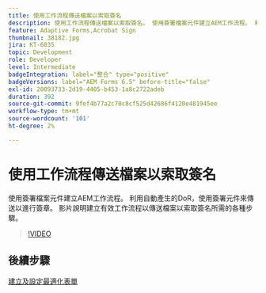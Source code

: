 ```yaml
---
title: 使用工作流程傳送檔案以索取簽名
description: 使用工作流程傳送檔案以索取簽名。 使用簽署檔案元件建立AEM工作流程。 利用自動產生的DoR，使用簽署元件來傳送以進行簽章。 影片說明建立有效工作流程以傳送檔案以索取簽名所需的各種步驟。
feature: Adaptive Forms,Acrobat Sign
thumbnail: 38182.jpg
jira: KT-6035
topic: Development
role: Developer
level: Intermediate
badgeIntegration: label="整合" type="positive"
badgeVersions: label="AEM Forms 6.5" before-title="false"
exl-id: 20093733-2d19-4405-b453-1a8c2722adeb
duration: 392
source-git-commit: 9fef4b77a2c70c8cf525d42686f4120e481945ee
workflow-type: tm+mt
source-wordcount: '101'
ht-degree: 2%

---
```


# 使用工作流程傳送檔案以索取簽名

使用簽署檔案元件建立AEM工作流程。 利用自動產生的DoR，使用簽署元件來傳送以進行簽章。
影片說明建立有效工作流程以傳送檔案以索取簽名所需的各種步驟。

>[!VIDEO](https://video.tv.adobe.com/v/38182?quality=12&learn=on)

## 後續步驟

[建立及設定最適化表單](./create-and-configure-adaptive-form.md)